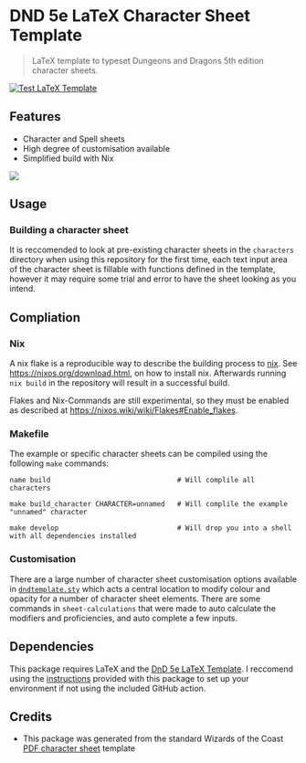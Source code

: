# DND 5e LaTeX Character Sheet Template

> LaTeX template to typeset Dungeons and Dragons 5th edition character sheets.

[![Test LaTeX Template](https://github.com/matsavage/DND-5e-LaTeX-Character-Sheet-Template/actions/workflows/test_latex_template.yml/badge.svg)](https://github.com/matsavage/DND-5e-LaTeX-Character-Sheet-Template/actions/workflows/test_latex_template.yml)

## Features

* Character and Spell sheets
* High degree of customisation available
* Simplified build with Nix

<img src=https://github.com/matsavage/DND-5e-LaTeX-Character-Sheet-Template/raw/main/aaliyah.png/>


## Usage

### Building a character sheet

It is reccomended to look at pre-existing character sheets in the `characters` directory when using this repository for the first time, each text input area of the character sheet is fillable with functions defined in the template, however it may require some trial and error to have the sheet looking as you intend.

## Compliation

### Nix
A nix flake is a reproducible way to describe the building process to [nix](https://nixos.org/).
See https://nixos.org/download.html, on how to install nix.
Afterwards running `nix build` in the repository will result in a successful build.

Flakes and Nix-Commands are still experimental, so they must be enabled
as described at https://nixos.wiki/wiki/Flakes#Enable_flakes.

### Makefile
The example or specific character sheets can be compiled using the following `make` commands:

``` console
name build                               # Will complile all characters

make build_character CHARACTER=unnamed   # Will complile the example "unnamed" character

make develop                             # Will drop you into a shell with all dependencies installed
```

### Customisation

There are a large number of character sheet customisation options available in [`dndtemplate.sty`](https://github.com/matsavage/DND-5e-LaTeX-Character-Sheet-Template/blob/main/dndtemplate.sty) which acts a central location to modify colour and opacity for a number of character sheet elements. There are some commands in `sheet-calculations` that were made to auto calculate the modifiers and proficiencies, and auto complete a few inputs.

## Dependencies

This package requires LaTeX and the [DnD 5e LaTeX Template](https://github.com/rpgtex/DND-5e-LaTeX-Template). I reccomend using the [instructions](https://github.com/rpgtex/DND-5e-LaTeX-Template/tree/355b9ced1b42324574c2c4e28f9783f29c760a20#dependencies) provided with this package to set up your environment if not using the included GitHub action.

## Credits

* This package was generated from the standard Wizards of the Coast [PDF character sheet](https://media.wizards.com/2016/dnd/downloads/5E_CharacterSheet_Fillable.pdf) template
